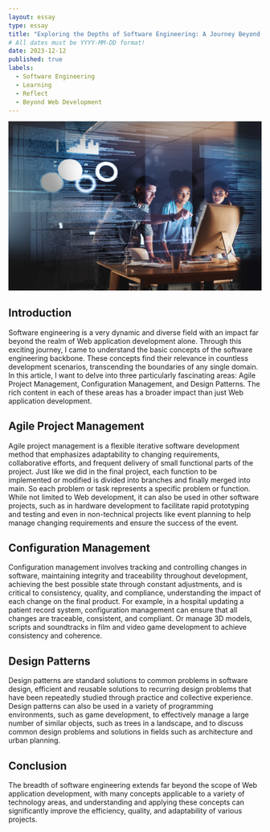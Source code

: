 ```yaml
---
layout: essay
type: essay
title: "Exploring the Depths of Software Engineering: A Journey Beyond Web Development"
# All dates must be YYYY-MM-DD format!
date: 2023-12-12
published: true
labels:
  - Software Engineering
  - Learning
  - Reflect
  - Beyond Web Development
---
```


<img width="600px" class="rounded float-start pe-4" src="../img/software-engineer.jpg">

## Introduction
Software engineering is a very dynamic and diverse field with an impact far beyond the realm of Web application development alone. Through this exciting journey, I came to understand the basic concepts of the software engineering backbone. These concepts find their relevance in countless development scenarios, transcending the boundaries of any single domain. In this article, I want to delve into three particularly fascinating areas: Agile Project Management, Configuration Management, and Design Patterns. The rich content in each of these areas has a broader impact than just Web application development.

## Agile Project Management
Agile project management is a flexible iterative software development method that emphasizes adaptability to changing requirements, collaborative efforts, and frequent delivery of small functional parts of the project. Just like we did in the final project, each function to be implemented or modified is divided into branches and finally merged into main. So each problem or task represents a specific problem or function.
While not limited to Web development, it can also be used in other software projects, such as in hardware development to facilitate rapid prototyping and testing and even in non-technical projects like event planning to help manage changing requirements and ensure the success of the event.

## Configuration Management

Configuration management involves tracking and controlling changes in software, maintaining integrity and traceability throughout development, achieving the best possible state through constant adjustments, and is critical to consistency, quality, and compliance, understanding the impact of each change on the final product. For example, in a hospital updating a patient record system, configuration management can ensure that all changes are traceable, consistent, and compliant. Or manage 3D models, scripts and soundtracks in film and video game development to achieve consistency and coherence.

## Design Patterns

Design patterns are standard solutions to common problems in software design, efficient and reusable solutions to recurring design problems that have been repeatedly studied through practice and collective experience. Design patterns can also be used in a variety of programming environments, such as game development, to effectively manage a large number of similar objects, such as trees in a landscape, and to discuss common design problems and solutions in fields such as architecture and urban planning.

## Conclusion

The breadth of software engineering extends far beyond the scope of Web application development, with many concepts applicable to a variety of technology areas, and understanding and applying these concepts can significantly improve the efficiency, quality, and adaptability of various projects.
